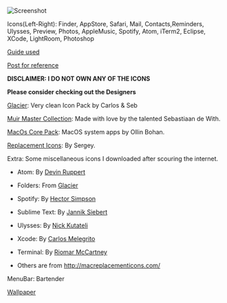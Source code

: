 ![Screenshot](https://github.com/anuragroy11/MacOS/blob/master/Icons/SS1.png)

Icons(Left-Right): Finder, AppStore, Safari, Mail, Contacts,Reminders, Ulysses, Preview, Photos, AppleMusic, Spotify, Atom, iTerm2, Eclipse, XCode, LightRoom, Photoshop

[Guide used](http://hashbangstar.net/blog/changing-icons-in-el-capitan) 

[Post for reference](https://www.reddit.com/r/mac/comments/7wzjw0/got_tired_of_the_same_look_of_macos_and_themed_my/)


**DISCLAIMER: I DO NOT OWN ANY OF THE ICONS**

**Please consider checking out the Designers**

[Glacier](https://glaciericons.com/): Very clean Icon Pack by Carlos & Seb

[Muir Master Collection](http://pictogram.agency/muir/): Made with love by the talented Sebastiaan de With. 

[MacOs Core Pack](http://macreplacementicons.com/): MacOS system apps by Ollin Bohan.

[Replacement Icons](https://dribbble.com/shots/1667650-Replacement-icons): By Sergey.

Extra: Some miscellaneous icons I downloaded after scouring the internet.

+ Atom: By [Devin Ruppert](https://dribbble.com/shots/1454329-Atom-Icon)

+ Folders: From [Glacier](https://glaciericons.com/)

+ Spotify: By [Hector Simpson](https://dribbble.com/shots/2131284-Spotify-Replacement-Icons)

+ Sublime Text: By [Jannik Siebert](https://dribbble.com/shots/1836653-Final-Tilted-Sublime-Icon)

+ Ulysses: By [Nick Kutateli](https://dribbble.com/shots/2196141-Ulysses-Icon)

+ Xcode: By [Carlos Melegrito](https://dribbble.com/shots/1620554-Jiro-s-Xcode)

+ Terminal: By [Riomar McCartney](https://dribbble.com/shots/4184290-Take-s-Terminal-Bomb)

+ Others are from http://macreplacementicons.com/

MenuBar: Bartender

[Wallpaper](https://unsplash.com/photos/-xa9XSA7K9k) 
